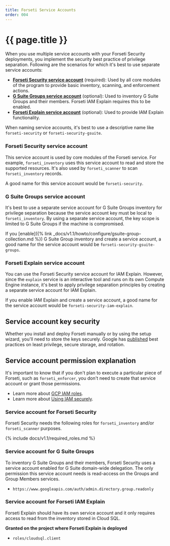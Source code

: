 ```yaml
---
title: Forseti Service Accounts
order: 004
---
```

# {{ page.title }}

When you use multiple service accounts with your Forseti Security deployments,
you implement the security best practice of privilege separation. Following are the
scenarios for which it's best to use separate service accounts:

 * **[Forseti Security service account](#forseti-security-service-account)**
 (required): Used by all core modules of the program to provide basic
 inventory, scanning, and enforcement actions.
 * **[G Suite Groups service account](#g-suite-groups-service-account)**
 (optional): Used to inventory G Suite Groups and their members.
 Forseti IAM Explain requires this to be enabled.
 * **[Forseti Explain service account](#forseti-explain-service-account)**
 (optional): Used to provide IAM Explain functionality.

When naming service accounts, it's best to use a descriptive name like
`forseti-security` or `forseti-security-gsuite`.

### Forseti Security service account
This service account is used by core modules of the Forseti service. For
example, `forseti_inventory` uses this service account to read and store the
supported resources. It's also used by `forseti_scanner` to scan
`forseti_inventory` records.

A good name for this service account would be `forseti-security`.

### G Suite Groups service account
It's best to use a separate service account for G Suite Groups inventory for
privilege separation because the service account key must be local to
`forseti_inventory`. By using a separate service account, the key scope is
limited to G Suite Groups if the machine is compromised.

If you [enable]({% link _docs/v1.1/howto/configure/gsuite-group-collection.md %})
G Suite Group inventory and create a service account, a good name
for the service account would be `forseti-security-gsuite-groups`.

### Forseti Explain service account
You can use the Forseti Security service account for IAM Explain. However,
since the `explain` service is an interactive tool and runs on its own
Compute Engine instance, it's best to apply privilege separation principles
by creating a separate service account for IAM Explain.

If you enable IAM Explain and create a service account, a good name for the
service account would be `forseti-security-iam-explain`.

## Service account key security
Whether you install and deploy Forseti manually or by using the setup wizard,
you'll need to store the keys securely. Google has
[published](https://cloudplatform.googleblog.com/2017/07/help-keep-your-Google-Cloud-service-account-keys-safe.html)
best practices on least privilege, secure storage, and rotation.

## Service account permission explanation
It's important to know that if you don't plan to execute a particular piece of
Forseti, such as `forseti_enforcer`, you don't need to create that service account
or grant those permissions.

* Learn more about [GCP IAM roles](https://cloud.google.com/iam/docs/understanding-roles#predefined_roles).
* Learn more about [Using IAM securely](https://cloud.google.com/iam/docs/using-iam-securely).

### Service account for Forseti Security
Forseti Security needs the following roles for `forseti_inventory` and/or
`forseti_scanner` purposes.

{% include docs/v1.1/required_roles.md %}

### Service account for G Suite Groups
To inventory G Suite Groups and their members, Forseti Security uses a service
account enabled for G Suite domain-wide delegation. The only permission this
service account needs is read-access on the Groups and Group Members services.

 * `https://www.googleapis.com/auth/admin.directory.group.readonly`
 
### Service account for Forseti IAM Explain
Forseti Explain should have its own service account and it only requires access
to read from the inventory stored in Cloud SQL.

**Granted on the project where Forseti Explain is deployed**

 * `roles/cloudsql.client`
 

